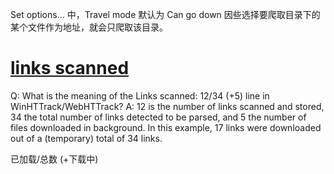 Set options... 中，Travel mode 默认为 Can go down
因些选择要爬取目录下的某个文件作为地址，就会只爬取该目录。

# [links scanned](https://www.httrack.com/html/faq.html#QM10b)
Q: What is the meaning of the Links scanned: 12/34 (+5) line in WinHTTrack/WebHTTrack?
A: 12 is the number of links scanned and stored, 34 the total number of links detected to be parsed, and 5 the number of files downloaded in background. In this example, 17 links were downloaded out of a (temporary) total of 34 links. 

已加载/总数 (+下载中)

